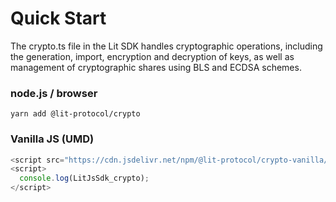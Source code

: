 # Quick Start

The crypto.ts file in the Lit SDK handles cryptographic operations, including the generation, import, encryption and decryption of keys, as well as management of cryptographic shares using BLS and ECDSA schemes.


### node.js / browser

```
yarn add @lit-protocol/crypto
```

### Vanilla JS (UMD)

```js
<script src="https://cdn.jsdelivr.net/npm/@lit-protocol/crypto-vanilla/crypto.js"></script>
<script>
  console.log(LitJsSdk_crypto);
</script>
```

